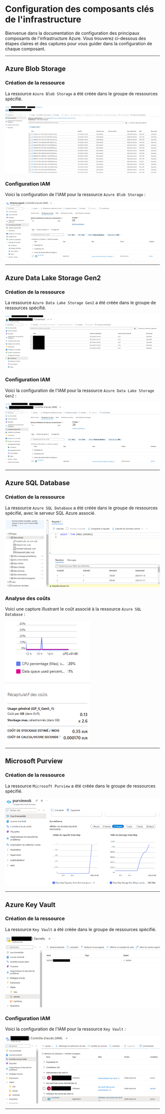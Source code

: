# **Configuration des composants clés de l'infrastructure**

Bienvenue dans la documentation de configuration des principaux composants de l'infrastructure Azure. Vous trouverez ci-dessous des étapes claires et des captures pour vous guider dans la configuration de chaque composant.

---

## **Azure Blob Storage**

### Création de la ressource
La ressource `Azure Blob Storage` a été créée dans le groupe de ressources spécifié.

![Capture d'écran du conteneur Blob Storage](images/blob_container.png)

### Configuration IAM
Voici la configuration de l'IAM pour la ressource `Azure Blob Storage` :

![Capture d'écran de l'IAM Blob Storage](images/blob_iam.png)

---

## **Azure Data Lake Storage Gen2**

### Création de la ressource
La ressource `Azure Data Lake Storage Gen2` a été créée dans le groupe de ressources spécifié.

![Capture d'écran du conteneur Data Lake](images/datalake_container.png)

### Configuration IAM
Voici la configuration de l'IAM pour la ressource `Azure Data Lake Storage Gen2` :

![Capture d'écran de l'IAM Data Lake](images/datalake_iam.png)

---

## **Azure SQL Database**

### Création de la ressource
La ressource `Azure SQL Database` a été créée dans le groupe de ressources spécifié, avec le serveur SQL Azure associé.

![Capture d'écran de la base de données Azure SQL](images/bdd.png)

### Analyse des coûts
Voici une capture illustrant le coût associé à la ressource `Azure SQL Database` :

![Capture d'écran des coûts Azure SQL](images/bdd_cout.png)

---

## **Microsoft Purview**

### Création de la ressource
La ressource `Microsoft Purview` a été créée dans le groupe de ressources spécifié.

![Capture d'écran de Microsoft Purview](images/purview.png)

---

## **Azure Key Vault**

### Création de la ressource
La ressource `Key Vault` a été créée dans le groupe de ressources spécifié.

![Capture d'écran du Key Vault](images/keyvault.png)

### Configuration IAM
Voici la configuration de l'IAM pour la ressource `Key Vault` :

![Capture d'écran de l'IAM Key Vault](images/keyvault_iam.png)

---
